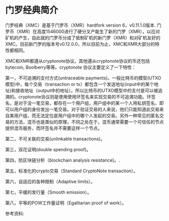 # 门罗经典简介

门罗经典（XMC）是基于门罗币（XMR）hardfork version 6，v0.11.1.0版本.  门罗币（XMR）在高度1546000进行了硬分叉产能生了新的门罗（XMR），以应对矿机的产生，自此就的门罗币分成了抵制矿机的新门罗（XMR）和对矿机友好的XMC。目前新门罗的版本号v0.12.0.0，所以目前为止，XMC和XMR大部分的特性都相同。

XMC和XMR都遵从cryptonote协议，其他遵从cryptonote协议的币还包括bytecoin, Boolberry等等。cryptonote 协议主要定义了一下特性：

第一，不可追溯的支付方式\(untraceable payments\)。一般比特币的模型\(UTXO模型\)中，每个交易（transaction or tx）都包含一个发送地址\(input中的某个地址\)和接收地址（output中的地址）。所以比特币的UTXO模型中的支付是可以被追溯的。cryptonote协议则是使用使用环签名来实现交易的不可追溯功能。环签名，是对于没一笔交易，都存在一个用户组，用户组中的某一个人用私钥签名，即可以用户组的身份发出一笔交易。对于验证交易的人来说，他们只能知道此交易来自某用户组，而无法定位是用户组中的哪个人发起的交易。另外一种常见的匿名交易的方法，混币也是类似的原理，不同之处在于，混币通常需要一个可信任的节点提供混币服务，而环签名并不需要这样一个节点。

第二，不可关联的交易\(unlinkable transactions\)。

第三，双花证明\(double spending proof\)。

第四，防区块链分析（blockchain analysis resistance\)。.

第五，标准化的crypto交易（Standard CryptoNote transaction）。

第六，自适应的各种限制（Adaptive limits）。

第七，平缓的发行量（Smooth emission）。

第八，平等的POW工作量证明（Egalitarian proof of work）。



参考资料:



